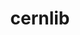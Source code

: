 ---
title: "cernlib"
layout: cache
categories: [package, develop]
meta: {"compilers": ["gcc@=11.4.0"], "num_specs": 10, "num_specs_by_stack": {"hep": 9, "root": 10}, "oss": ["ubuntu22.04"], "platforms": ["linux"], "stacks": ["hep", "root"], "targets": ["x86_64_v3"], "versions": ["2023.08.14.0-free"]}
spec_details: [{"compiler": "gcc@=11.4.0", "hash": "2ioa3mikmmtlideoewmnrogeokh5srdr", "os": "ubuntu22.04", "platform": "linux", "size": "-", "stacks": ["hep", "root"], "target": "x86_64_v3", "variants": ["build_system=cmake", "build_type=Release", "generator=make", "~ipo", "+shared"], "versions": ["2023.08.14.0-free"]}, {"compiler": "gcc@=11.4.0", "hash": "5xk4wk4hdkiypc7qxy37cqefxoqut6zh", "os": "ubuntu22.04", "platform": "linux", "size": "-", "stacks": ["hep", "root"], "target": "x86_64_v3", "variants": ["build_system=cmake", "build_type=Release", "generator=make", "~ipo", "+shared"], "versions": ["2023.08.14.0-free"]}, {"compiler": "gcc@=11.4.0", "hash": "ardbrp2i4y7h7qjligv6h2jhzbfa3z4o", "os": "ubuntu22.04", "platform": "linux", "size": "-", "stacks": ["hep", "root"], "target": "x86_64_v3", "variants": ["build_system=cmake", "build_type=Release", "generator=make", "~ipo", "+shared"], "versions": ["2023.08.14.0-free"]}, {"compiler": "gcc@=11.4.0", "hash": "gaztlbrf2lncirz6kza2tplbbr5k2pq2", "os": "ubuntu22.04", "platform": "linux", "size": "-", "stacks": ["hep", "root"], "target": "x86_64_v3", "variants": ["build_system=cmake", "build_type=Release", "generator=make", "~ipo", "+shared"], "versions": ["2023.08.14.0-free"]}, {"compiler": "gcc@=11.4.0", "hash": "jcyme4mam65fvtqlxvhsj77tkmvkvlh2", "os": "ubuntu22.04", "platform": "linux", "size": "-", "stacks": ["hep", "root"], "target": "x86_64_v3", "variants": ["build_system=cmake", "build_type=Release", "generator=make", "~ipo", "+shared"], "versions": ["2023.08.14.0-free"]}, {"compiler": "gcc@=11.4.0", "hash": "ktdcrhfhnxe3jm4ro6dckp7ntxbsko4r", "os": "ubuntu22.04", "platform": "linux", "size": "-", "stacks": ["hep", "root"], "target": "x86_64_v3", "variants": ["build_system=cmake", "build_type=Release", "generator=make", "~ipo", "+shared"], "versions": ["2023.08.14.0-free"]}, {"compiler": "gcc@=11.4.0", "hash": "nemzylmfer5k6npaxn6vur6ywsljnwym", "os": "ubuntu22.04", "platform": "linux", "size": "-", "stacks": ["hep", "root"], "target": "x86_64_v3", "variants": ["build_system=cmake", "build_type=Release", "generator=make", "~ipo", "+shared"], "versions": ["2023.08.14.0-free"]}, {"compiler": "gcc@=11.4.0", "hash": "neyikhomhr2nuqek6rarlgshlza745h5", "os": "ubuntu22.04", "platform": "linux", "size": "-", "stacks": ["hep", "root"], "target": "x86_64_v3", "variants": ["build_system=cmake", "build_type=Release", "generator=make", "~ipo", "+shared"], "versions": ["2023.08.14.0-free"]}, {"compiler": "gcc@=11.4.0", "hash": "pvsq3yfbjxywysio4kd6zczmugnca3yb", "os": "ubuntu22.04", "platform": "linux", "size": "-", "stacks": ["root"], "target": "x86_64_v3", "variants": ["build_system=cmake", "build_type=Release", "generator=make", "~ipo", "+shared"], "versions": ["2023.08.14.0-free"]}, {"compiler": "gcc@=11.4.0", "hash": "tpkyrfb3hkaykdelr6j6tzyy5oqpmuuu", "os": "ubuntu22.04", "platform": "linux", "size": "-", "stacks": ["hep", "root"], "target": "x86_64_v3", "variants": ["build_system=cmake", "build_type=Release", "generator=make", "~ipo", "+shared"], "versions": ["2023.08.14.0-free"]}]
---